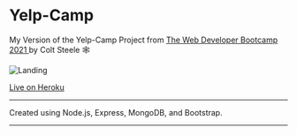 # Yelp-Camp


My Version of the Yelp-Camp Project from [ The Web Developer Bootcamp 2021 ](https://www.udemy.com/course/the-web-developer-bootcamp/ " The Web Developer Bootcamp 2021 ") by Colt Steele 🕸

![Landing](https://i.imgur.com/Oma5UXy.png)

[Live on Heroku](https://rocky-beyond-92317.herokuapp.com/ "Live on Heroku")

------------

Created using Node.js, Express, MongoDB, and Bootstrap.

------------


